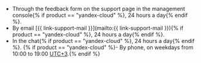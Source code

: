 - Through the feedback form on the support page in the management console{% if product == "yandex-cloud" %}, 24 hours a day{% endif %}.
- By email [{{ link-support-mail }}](mailto:{{ link-support-mail }}){% if product == "yandex-cloud" %}, 24 hours a day{% endif %}.
- In the chat{% if product == "yandex-cloud" %}, 24 hours a day{% endif %}.
{% if product == "yandex-cloud" %}- By phone, on weekdays from 10:00 to 19:00 [UTC+3](https://en.wikipedia.org/wiki/Coordinated_Universal_Time).{% endif %}

